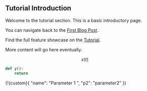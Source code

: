 ## Tutorial Introduction

Welcome to the tutorial section. This is a basic introductory page.

You can navigate back to the [First Blog Post](/blog/post1).

Find the full feature showcase on the [Tutorial](/tutorials/intro).


More content will go here eventually.


$$
x(t)
$$


```python
def y():
    return
```

{!{custom}{ "name": "Parameter 1 ", "p2": "parameter2" }}